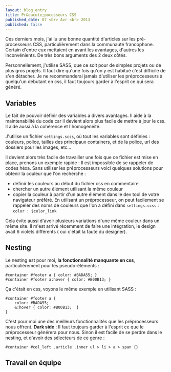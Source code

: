 ```yaml
---
layout: blog_entry
title: Pr&eacute;pocesseurs CSS
published_date: 07 <br> Avr <br> 2013
published: false
---
```


Ces derniers mois, j'ai lu une bonne quantité d'articles sur les pré-processeurs CSS, particulièrement dans la communauté francophone. Certain d'entre eux mettaient en avant les avantages, d'autres les inconvénients. De très bons arguments des 2 deux côtés.

Personnellement, j'utilise SASS, que ce soit pour de simples projets ou de plus gros projets. Il faut dire qu'une fois qu'on y est habitué c'est difficile de s'en détacher. Je ne recommanderai jamais d'utiliser les préprocesseurs à quelqu'un débutant en css, il faut toujours garder à l'esprit ce qui sera généré.

## Variables

Le fait de pouvoir définir des variables a divers avantages. Il aide à la maintenabilité du code car il devient alors plus facile de mettre à jour le css. Il aide aussi à la cohérence et l'homogénéité.

J'utilise un fichier `settings.scss`, où tout les variables sont définies : couleurs, police, tailles des principaux containers, et de la police, url des dossiers pour les images, etc...

Il devient alors très facile de travailler une fois que ce fichier est mise en place, prenons un exemple rapide :
Il est impossible de se rappeler de codes héxa. Sans utiliser les préprocesseurs voici quelques solutions pour obtenir la couleur que l'on recherche :
- définir les couleurs au début du fichier css en commentaire
- chercher un autre élément utilisant la même couleur
- copier la couleur à partir d'un autre élément dans le dev tool de votre navigateur préféré.
En utilisant un préprocesseur, on peut facilement se rappeler des noms de couleurs que l'on a défini dans `settings.scss` :
`color : $color_link`

Cela évite aussi d'avoir plusieurs variations d'une même couleur dans un même site. Il m'est arrivé récemment de faire une intégration, le design avait 6 violets différents ( oui c'était la faute du designer).

## Nesting

Le nesting est pour moi, __la fonctionnalité manquante en css__, particulièrement pour les pseudo-éléments :

    #container #footer a { color: #BADA55; }
    #container #footer a:hover { color: #B00B13; }

Ça c'était en css, voyons le même exemple en utilisant SASS :

    #container #footer a {
        color: #BADA55;
        &:hover { color: #B00B13;  }
    }

C'est pour moi une des meilleurs fonctionnalités que les préprocesseurs nous offrent. __Dark side__ : Il faut toujours garder à l'esprit ce que le préprocesseur générera pour nous. Sinon il est facile de se perdre dans le nesting, et d'avoir des sélecteurs de ce genre :

    #container #col_left .article .inner ul > li > a > span {}


## Travail en équipe
